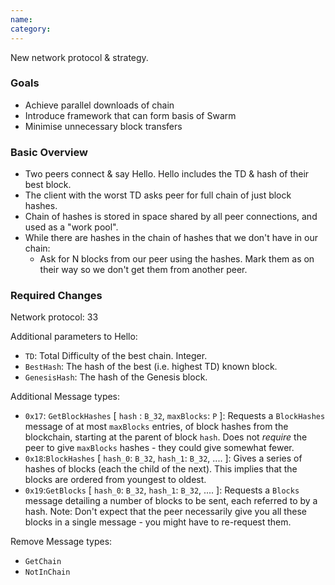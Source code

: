 ```yaml
---
name: 
category: 
---
```


New network protocol & strategy.

### Goals
- Achieve parallel downloads of chain
- Introduce framework that can form basis of Swarm
- Minimise unnecessary block transfers

### Basic Overview

- Two peers connect & say Hello. Hello includes the TD & hash of their best block.
- The client with the worst TD asks peer for full chain of just block hashes.
- Chain of hashes is stored in space shared by all peer connections, and used as a "work pool".
- While there are hashes in the chain of hashes that we don't have in our chain:
  - Ask for N blocks from our peer using the hashes. Mark them as on their way so we don't get them from another peer.

### Required Changes

Network protocol: 33

Additional parameters to Hello:
- `TD`: Total Difficulty of the best chain. Integer.
- `BestHash`: The hash of the best (i.e. highest TD) known block.
- `GenesisHash`: The hash of the Genesis block.

Additional Message types:
- `0x17`: `GetBlockHashes` [ `hash` : `B_32`, `maxBlocks`: `P` ]: Requests a `BlockHashes` message of at most `maxBlocks` entries, of block hashes from the blockchain, starting at the parent of block `hash`. Does not _require_ the peer to give `maxBlocks` hashes - they could give somewhat fewer.
- `0x18`:`BlockHashes` [ `hash_0`: `B_32`, `hash_1`: `B_32`, .... ]: Gives a series of hashes of blocks (each the child of the next). This implies that the blocks are ordered from youngest to oldest.
- `0x19`:`GetBlocks` [ `hash_0`: `B_32`, `hash_1`: `B_32`, .... ]: Requests a `Blocks` message detailing a number of blocks to be sent, each referred to by a hash. Note: Don't expect that the peer necessarily give you all these blocks in a single message - you might have to re-request them.

Remove Message types:
- `GetChain`
- `NotInChain`